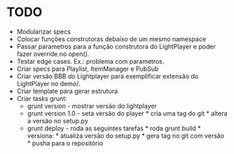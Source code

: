
# TODO

* Modularizar specs
* Colocar funções construtoras debaixo de um mesmo namespace
* Passar parametros para a função construtora do LightPlayer
  e poder fazer override no open().
* Testar edge cases. Ex.: problema com parametros.
* Criar specs para Playlist, ItemManager e PubSub
* Criar versão BBB do Lightplayer para exemplificar extensão
  do LightPlayer no demo/.
* Criar template para gerar estrutura 
* Criar tasks grunt:
    * grunt version        - mostrar versão do lightplayer
    * grunt version 1.0    - seta versão do player
                                * cria uma tag do git
                                * altera a versão no setup.py
    * grunt deploy         - roda as seguintes tarefas
                                * roda grunt build
                                * versiona:
                                    * atualiza versão do setup.py
                                    * gera tag no git com versão
                                * pusha para o repositório
